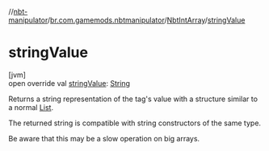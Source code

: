 //[nbt-manipulator](../../../index.md)/[br.com.gamemods.nbtmanipulator](../index.md)/[NbtIntArray](index.md)/[stringValue](string-value.md)

# stringValue

[jvm]\
open override val [stringValue](string-value.md): [String](https://kotlinlang.org/api/latest/jvm/stdlib/kotlin/-string/index.html)

Returns a string representation of the tag's value with a structure similar to a normal [List](https://kotlinlang.org/api/latest/jvm/stdlib/kotlin.collections/-list/index.html).

The returned string is compatible with string constructors of the same type.

Be aware that this may be a slow operation on big arrays.
